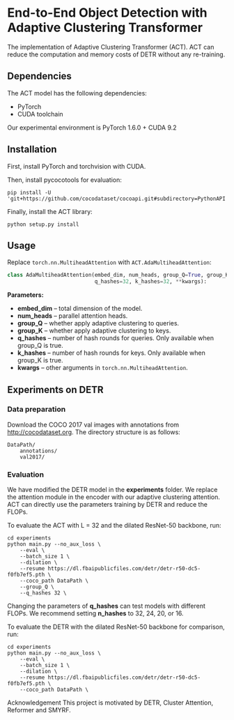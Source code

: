 # End-to-End Object Detection with Adaptive Clustering Transformer

The implementation of Adaptive Clustering Transformer (ACT). ACT can reduce the computation and memory costs of DETR without any re-training. 

## Dependencies

The ACT model has the following dependencies:
- PyTorch
- CUDA toolchain

Our experimental environment is PyTorch 1.6.0 + CUDA 9.2

## Installation

First, install PyTorch and torchvision with CUDA.

Then, install pycocotools for evaluation:
```
pip install -U 'git+https://github.com/cocodataset/cocoapi.git#subdirectory=PythonAPI'
```

Finally, install the ACT library:
```
python setup.py install
```

## Usage

Replace `torch.nn.MultiheadAttention` with `ACT.AdaMultiheadAttention`:

```python
class AdaMultiheadAttention(embed_dim, num_heads, group_Q=True, group_K=False, 
                            q_hashes=32, k_hashes=32, **kwargs):
```

**Parameters:**

- **embed_dim** – total dimension of the model.
- **num_heads** – parallel attention heads.
- **group_Q** – whether apply adaptive clustering to queries.
- **group_K** – whether apply adaptive clustering to keys.
- **q_hashes** – number of hash rounds for queries. Only available when group_Q is true. 
- **k_hashes** – number of hash rounds for keys. Only available when group_K is true. 
- **kwargs** – other arguments in ``torch.nn.MultiheadAttention``. 

## Experiments on DETR

### Data preparation

Download the COCO 2017 val images with annotations from http://cocodataset.org. The directory structure is as follows:
```
DataPath/
    annotations/
    val2017/
```

### Evaluation

We have modified the DETR model in the **experiments** folder. We replace the attention module in the encoder with our adaptive clustering attention. ACT can directly use the parameters training by DETR and reduce the FLOPs.

To evaluate the ACT with L = 32 and the dilated ResNet-50 backbone, run:
```
cd experiments
python main.py --no_aux_loss \
    --eval \
    --batch_size 1 \
    --dilation \
    --resume https://dl.fbaipublicfiles.com/detr/detr-r50-dc5-f0fb7ef5.pth \
    --coco_path DataPath \
    --group_Q \
    --q_hashes 32 \
```

Changing the parameters of **q_hashes** can test models with different FLOPs. We recommend setting **n_hashes** to 32, 24, 20, or 16.

To evaluate the DETR with the dilated ResNet-50 backbone for comparison, run:

```
cd experiments
python main.py --no_aux_loss \
    --eval \
    --batch_size 1 \
    --dilation \
    --resume https://dl.fbaipublicfiles.com/detr/detr-r50-dc5-f0fb7ef5.pth \
    --coco_path DataPath \
```


Acknowledgement
This project is motivated by DETR, Cluster Attention, Reformer and SMYRF. 
